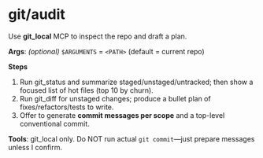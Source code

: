 # git/audit
Use **git_local** MCP to inspect the repo and draft a plan.

**Args**: *(optional)* `$ARGUMENTS` = `<PATH>` (default = current repo)

**Steps**
1) Run git_status and summarize staged/unstaged/untracked; then show a focused list of hot files (top 10 by churn).
2) Run git_diff for unstaged changes; produce a bullet plan of fixes/refactors/tests to write.
3) Offer to generate **commit messages per scope** and a top-level conventional commit.

**Tools**: git_local only. Do NOT run actual `git commit`—just prepare messages unless I confirm.
